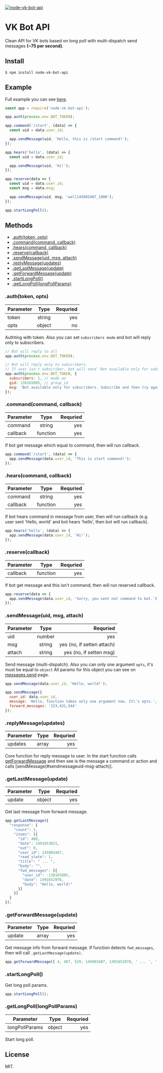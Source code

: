 [![node-vk-bot-api](https://img.shields.io/npm/v/node-vk-bot-api.svg)](https://www.npmjs.com/package/node-vk-bot-api/)

# VK Bot API

Clean API for VK bots based on long poll with multi-dispatch send messages **(~75 per second)**.

## Install

```
$ npm install node-vk-bot-api
```

## Example

Full example you can see [here](https://github.com/bifot/node-vk-bot-api/blob/master/examples/bot.js).

```javascript
const app = require('node-vk-bot-api');

app.auth(process.env.BOT_TOKEN);

app.command('/start', (data) => {
  const uid = data.user_id;

  app.sendMessage(uid, 'Hello, this is /start command!');
});

app.hears('hello', (data) => {
  const uid = data.user_id;

  app.sendMessage(uid, 'Hi!');
});

app.reserve(data => {
  const uid = data.user_id;
  const msg = data.msg;

  app.sendMessage(uid, msg, 'wall145003487_1900');
});

app.startLongPoll();
```

## Methods

* [.auth(token, opts)](#authtoken-opts)
* [.command(command, callback)](#commandcommand-callback)
* [.hears(command, callback)](#hearscommand-callback)
* [.reserve(callback)](#reservecallback)
* [.sendMessage(uid, msg, attach)](#sendmessageuid-msg-attach)
* [.replyMessage(updates)](#replymessageupdates)
* [.getLastMessage(update)](#getlastmessageupdate)
* [.getForwardMessage(update)](#getforwardmessageupdate)
* [.startLongPoll()](#startlongpoll)
* [.getLongPoll(longPollParams)](#getlongpolllongpollparams)

### .auth(token, opts)

| Parameter  | Type      | Requried  |
| -----------|:---------:| ---------:|
| token      | string    | yes       |
| opts       | object    | no        |

Authting with token. Also you can set `subscribers mode` and bot will reply only to subscribers.

```javascript
// Bot will reply to all
app.auth(process.env.BOT_TOKEN);
```

```javascript
// Bot will reply only to subscribers.
// If user isn't subscriber, bot will send 'Bot available only for subscribers ...'
app.auth(process.env.BOT_TOKEN, {
  subscribers: 1, // mode on
  gid: 138165805, // group_id
  msg: 'Bot available only for subscribers. Subscribe and then try again. <3' // message
});
```

### .command(command, callback)

| Parameter  | Type      | Requried  |
| -----------|:---------:| ---------:|
| command    | string    | yes       |
| callback   | function  | yes       |

If bot get message which equal to command, then will run callback.

```javascript
app.command('/start', (data) => {
  app.sendMessage(data.user_id, 'This is start command!');
});
```

### .hears(command, callback)

| Parameter  | Type      | Requried  |
| -----------|:---------:| ---------:|
| command    | string    | yes       |
| callback   | function  | yes       |

If bot hears command in message from user, then will run callback (e.g. user sent 'Hello, world' and bot hears 'hello', then bot will run callback).

```javascript
app.hears('hello', (data) => {
  app.sendMessage(data.user_id, 'Hi!');
});
```

### .reserve(callback)

| Parameter  | Type      | Requried  |
| -----------|:---------:| ---------:|
| callback   | function  | yes       |

If bot get message and this isn't command, then will run reserved callback.

```javascript
app.reserve(data => {
  app.sendMessage(data.user_id, 'Sorry, you sent not command to bot.');
});
```

### .sendMessage(uid, msg, attach)

| Parameter  | Type      | Requried                     |
| -----------|:---------:| ----------------------------:|
| uid        | number    | yes                          |
| msg        | string    | yes (no, if setten attach)   |
| attach     | string    | yes (no, if setten msg)      |

Send message (multi-dispatch). Also you can only one argument `opts`, it's must be equal to `object` All params for this object you can see on [messages.send](https://vk.com/dev/messages.send) page.

```javascript
app.sendMessage(data.user_id, 'Hello, world!');

app.sendMessage({
  user_id: data.user_id,
  message: 'Hello, function takes only one argument now. It\'s opts.',
  forward_messages: '123,431,544'
});
```

### .replyMessage(updates)

| Parameter  | Type      | Requried                     |
| -----------|:---------:| ----------------------------:|
| updates    | array     | yes                          |

Core function for reply message to user. In the start function calls [getForwardMessage](#getforwardmessageupdate) and then see is the message a command or action and calls [sendMessage(#sendmessageuid-msg-attach)].

### .getLastMessage(update)

| Parameter  | Type      | Requried  |
| -----------|:---------:| ---------:|
| update     | object    | yes       |

Get last message from forward message.

```javascript
app.getLastMessage({
  "response": {
    "count": 1,
    "items": [{
      "id": 480,
      "date": 1491653021,
      "out": 0,
      "user_id": 145003487,
      "read_state": 1,
      "title": " ... ",
      "body": "",
      "fwd_messages": [{
        "user_id": -138165805,
        "date": 1491652976,
        "body": "Hello, world!"
      }]
    }]
  }
});
```

### .getForwardMessage(update)

| Parameter  | Type      | Requried  |
| -----------|:---------:| ---------:|
| update     | array     | yes       |

Get message info from forward message. If function detects `fwd_messages`, then will call `.getLastMessage(update)`.

```javascript
app.getForwardMessage([ 4, 487, 529, 145003487, 1491653078, ' ... ', '',  { fwd: '145003487_2214301' } ]);
```

### .startLongPoll()

Get long poll params.

```javascript
app.startLongPoll();
```

### .getLongPoll(longPollParams)

| Parameter       | Type      | Requried  |
| ----------------|:---------:| ---------:|
| longPollParams  | object    | yes       |

Start long poll.

## License

MIT.
